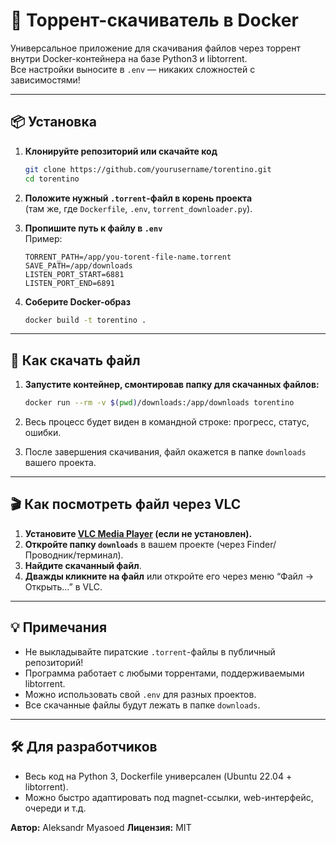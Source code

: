 # 🧲 Торрент-скачиватель в Docker

Универсальное приложение для скачивания файлов через торрент внутри Docker-контейнера на базе Python3 и libtorrent.  
Все настройки выносите в `.env` — никаких сложностей с зависимостями!

---

## 📦 Установка

1. **Клонируйте репозиторий или скачайте код**
    ```bash
    git clone https://github.com/yourusername/torentino.git
    cd torentino
    ```

2. **Положите нужный `.torrent`-файл в корень проекта**  
   (там же, где `Dockerfile`, `.env`, `torrent_downloader.py`).

3. **Пропишите путь к файлу в `.env`**  
   Пример:
    ```
    TORRENT_PATH=/app/you-torent-file-name.torrent
    SAVE_PATH=/app/downloads
    LISTEN_PORT_START=6881
    LISTEN_PORT_END=6891
    ```

4. **Соберите Docker-образ**
    ```bash
    docker build -t torentino .
    ```

---

## 🚀 Как скачать файл

1. **Запустите контейнер, смонтировав папку для скачанных файлов:**
    ```bash
    docker run --rm -v $(pwd)/downloads:/app/downloads torentino
    ```
2. Весь процесс будет виден в командной строке: прогресс, статус, ошибки.

3. После завершения скачивания, файл окажется в папке `downloads` вашего проекта.

---

## 🎬 Как посмотреть файл через VLC

1. **Установите [VLC Media Player](https://www.videolan.org/vlc/) (если не установлен).**
2. **Откройте папку `downloads`** в вашем проекте (через Finder/Проводник/терминал).
3. **Найдите скачанный файл**.
4. **Дважды кликните на файл** или откройте его через меню “Файл → Открыть…” в VLC.

---

## 💡 Примечания

- Не выкладывайте пиратские `.torrent`-файлы в публичный репозиторий!
- Программа работает с любыми торрентами, поддерживаемыми libtorrent.
- Можно использовать свой `.env` для разных проектов.
- Все скачанные файлы будут лежать в папке `downloads`.

---

## 🛠️ Для разработчиков

- Весь код на Python 3, Dockerfile универсален (Ubuntu 22.04 + libtorrent).
- Можно быстро адаптировать под magnet-ссылки, web-интерфейс, очереди и т.д.

**Автор:** Aleksandr Myasoed 
**Лицензия:** MIT